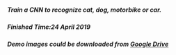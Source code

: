 ##### Train a CNN to recognize cat, dog, motorbike or car.
##### Finished Time:24 April 2019
##### Demo images could be downloaded from [Google Drive](https://drive.google.com/open?id=1QeFAzRO14UDnr6Qdbm0fZivA0J8oGIbE)
